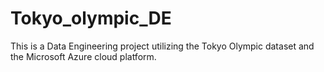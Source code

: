 # Tokyo_olympic_DE
This is a Data Engineering project utilizing the Tokyo Olympic dataset and the Microsoft Azure cloud platform.
